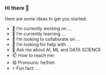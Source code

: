 ### Hi there 👋


Here are some ideas to get you started:

- 🔭 I’m currently working on ...
- 🌱 I’m currently learning ...
- 👯 I’m looking to collaborate on ...
- 🤔 I’m looking for help with ...
- 💬 Ask me about AI, ML and DATA SCIENCE
- 📫 How to reach me: 
- 😄 Pronouns: he/him
- ⚡ Fun fact: ...


